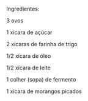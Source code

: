 Ingredientes:

3 ovos

1 xícara de açúcar

2 xícaras de farinha de trigo

1/2 xícara de óleo

1/2 xícara de leite

1 colher (sopa) de fermento

1 xícara de morangos picados
